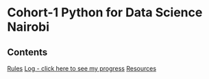 # Cohort-1 Python for Data Science Nairobi

## Contents

[Rules](https://github.com/Python-4-DS/Cohort-1/blob/master/rules.md)
[Log - click here to see my progress](https://github.com/Python-4-DS/Cohort-1/blob/master/log.md)
[Resources](https://github.com/Python-4-DS/Cohort-1/blob/master/resources.md)



